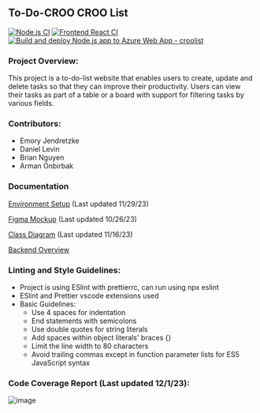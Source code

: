## To-Do-CROO CROO List 
[![Node.js CI](https://github.com/briannguyen11/react-to-do-list/actions/workflows/node.js.yml/badge.svg)](https://github.com/briannguyen11/react-to-do-list/actions/workflows/node.js.yml) [![Frontend React CI](https://github.com/briannguyen11/react-to-do-list/actions/workflows/frontend-react-ci.yml/badge.svg)](https://github.com/briannguyen11/react-to-do-list/actions/workflows/frontend-react-ci.yml) [![Build and deploy Node.js app to Azure Web App - croolist](https://github.com/briannguyen11/react-to-do-list/actions/workflows/main_croolist.yml/badge.svg)](https://github.com/briannguyen11/react-to-do-list/actions/workflows/main_croolist.yml)
### Project Overview:
This project is a to-do-list website that enables users to create, update and delete tasks so that they can improve their productivity. Users can view their tasks as part of a table or a board with support for filtering tasks by various fields.

### Contributors:
- Emory Jendretzke
- Daniel Levin
- Brian Nguyen
- Arman Onbirbak

### Documentation
[Environment Setup](docs/setup.md) (Last updated 11/29/23)

[Figma Mockup](docs/FigmaMockup.pdf) (Last updated 10/26/23)

[Class Diagram](docs/ClassDiagram.png) (Last updated 11/16/23)

[Backend Overview](express-backend/README.md)

### Linting and Style Guidelines:
- Project is using ESlint with prettierrc, can run using npx eslint
- ESlint and Prettier vscode extensions used
- Basic Guidelines:
    - Use 4 spaces for indentation
    - End statements with semicolons
    - Use double quotes for string literals
    - Add spaces within object literals' braces {}
    - Limit the line width to 80 characters
    - Avoid trailing commas except in function parameter lists for ES5 JavaScript syntax

### Code Coverage Report (Last updated 12/1/23):
![image](https://github.com/briannguyen11/react-to-do-list/assets/81583127/a9bb3fda-5de6-44bc-8c60-867d6caad07d)
